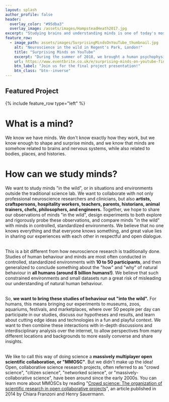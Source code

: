 ```yaml
---
layout: splash
author_profile: false
header: 
  overlay_color: "#95dba3"
  overlay_image: /assets/images/HampsteadHeath2017.jpg
excerpt: "Studying brains and understanding minds is one of today's most exciting challenges. We want to get more brains involved in the study of brains, and more minds involved in understanding how minds of many shapes and sizes can co-exist. "
feature_row:
  - image_path: assets/images/SurprisingMindsOnYouTube_thumbnail.jpg
    alt: "Neuroscience in the wild in Regent's Park, London!"
    title: "Surprising Minds on YouTube"
    excerpt: "During the summer of 2018, we brought a human psychophysics experiment out of the lab and into the wild! We conducted an eye-tracking experiment in Regent's Park (Central London) and at the [2018 Greenbelt Festival](https://www.greenbelt.org.uk), during which we asked people to watch some of YouTube's most popular, non-music videos while we record their eyes up close. We will be giving a presentation of our study results and findings at the Sainsbury Wellcome Centre on Friday, 31 August 2018. This event is FREE and OPEN TO THE PUBLIC - if you would like to join us, please RSVP by clicking the button below!"
    url: https://www.eventbrite.co.uk/e/surprising-minds-on-youtube-final-project-presentation-tickets-49478302936
    btn_label: "Join us for the final project presentation!"
    btn_class: "btn--inverse"
---
```


<h2> Featured Project </h2>

{% include feature_row type="left" %}

<h1> What is a mind? </h1>

<p> We know we have minds. We don't know exactly how they work, but we know enough to shape and surprise minds, and we know that minds are somehow related to brains and nervous systems, while also related to bodies, places, and histories. </p>

<h1>How can we study minds? </h1>

<p>We want to study minds "in the wild", or in situations and environments outside the traditional science lab. We want to collaborate with not only professional neuroscience researchers and clinicians, but also <b>artists, craftspersons, hospitality workers, teachers, parents, historians, animal trainers, chefs, philosophers, and engineers.</b> Together, we hope to share our observations of minds "in the wild", design experiments to both explore and rigorously probe these observations, and compare minds "in the wild" with minds in controlled, standardized environments. We believe that no one knows everything and that everyone knows something, and great value lies in sharing our experiences with each other in respectful and open dialogue. <br/><br/>
	
This is a bit different from how neuroscience research is traditionally done. Studies of human behaviour and minds are most often conducted in controlled, standardized environments with <b>10 to 50 participants</b>, and then generalized to conclude something about the "how" and "why" of natural behaviour in <b>all humans (around 8 billion humans!)</b>. We believe that such constrained environments and small datasets run a great risk of misleading our understanding of natural human behaviour. <br/><br/>

So, <b>we want to bring these studies of behaviour out "into the wild".</b> For humans, this means bringing our experiments to museums, zoos, aquariums, festivals, and marketplaces, where over 50 people per day can participate in our studies, discuss our hypotheses and results, and learn about cutting edge ideas and technologies in a fun and playful context. We want to then combine these interactions with in-depth discussions and interdisciplinary analysis over the internet, to allow perspectives from many different locations and backgrounds to more easily converse and share insights. <br/><br/>

We like to call this way of doing science a <b>massively multiplayer open scientific collaboration, or "MMOSC"</b>. But we didn't make up the idea! Open, collaborative science research projects, often referred to as "crowd science", "citizen science", "networked science", or "massively-collaborative science", have been around since the early 2000s. You can learn more about MMOSCs by reading "<a href="http://www.sciencedirect.com/science/article/pii/S0048733313001212">Crowd science: The organization of scientific research in open collaborative projects</a>", an article published in 2014 by Chiara Franzoni and Henry Sauermann. <br/><br/><br/></p>
